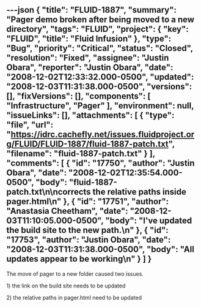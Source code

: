 ---json
{
  "title": "FLUID-1887",
  "summary": "Pager demo broken after being moved to a new directory",
  "tags": "FLUID",
  "project": {
    "key": "FLUID",
    "title": "Fluid Infusion"
  },
  "type": "Bug",
  "priority": "Critical",
  "status": "Closed",
  "resolution": "Fixed",
  "assignee": "Justin Obara",
  "reporter": "Justin Obara",
  "date": "2008-12-02T12:33:32.000-0500",
  "updated": "2008-12-03T11:31:38.000-0500",
  "versions": [],
  "fixVersions": [],
  "components": [
    "Infrastructure",
    "Pager"
  ],
  "environment": null,
  "issueLinks": [],
  "attachments": [
    {
      "type": "file",
      "url": "https://idrc.cachefly.net/issues.fluidproject.org/FLUID/FLUID-1887/fluid-1887-patch.txt",
      "filename": "fluid-1887-patch.txt"
    }
  ],
  "comments": [
    {
      "id": "17750",
      "author": "Justin Obara",
      "date": "2008-12-02T12:35:54.000-0500",
      "body": "fluid-1887-patch.txt\n\ncorrects the relative paths inside pager.html\n"
    },
    {
      "id": "17751",
      "author": "Anastasia Cheetham",
      "date": "2008-12-03T11:10:05.000-0500",
      "body": "I've updated the build site to the new path.\n"
    },
    {
      "id": "17753",
      "author": "Justin Obara",
      "date": "2008-12-03T11:31:38.000-0500",
      "body": "All updates appear to be working\n"
    }
  ]
}
---
The move of pager to a new folder caused two issues.

1\) the link on the build site needs to be updated

2\) the relative paths in pager.html need to be updated

        